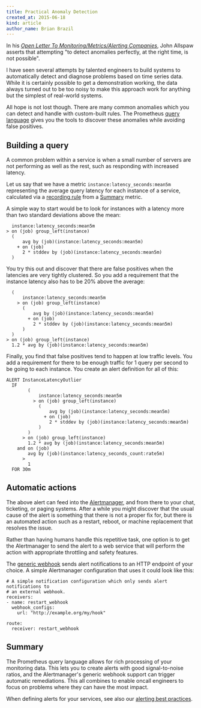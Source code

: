 ```yaml
---
title: Practical Anomaly Detection
created_at: 2015-06-18
kind: article
author_name: Brian Brazil
---
```


In his *[Open Letter To Monitoring/Metrics/Alerting Companies](http://www.kitchensoap.com/2015/05/01/openlettertomonitoringproducts/)*,
John Allspaw asserts that attempting "to detect anomalies perfectly, at the right time, is not possible".

I have seen several attempts by talented engineers to build systems to
automatically detect and diagnose problems based on time series data. While it
is certainly possible to get a demonstration working, the data always turned
out to be too noisy to make this approach work for anything but the simplest of
real-world systems.

All hope is not lost though. There are many common anomalies which you can
detect and handle with custom-built rules. The Prometheus [query
language](../../../../../docs/querying/basics/) gives you the tools to discover
these anomalies while avoiding false positives.

<!-- more -->

## Building a query

A common problem within a service is when a small number of servers are not
performing as well as the rest, such as responding with increased latency.

Let us say that we have a metric `instance:latency_seconds:mean5m` representing the
average query latency for each instance of a service, calculated via a
[recording rule](/docs/querying/rules/) from a
[Summary](/docs/concepts/metric_types/#summary) metric.

A simple way to start would be to look for instances with a latency
more than two standard deviations above the mean:

```
  instance:latency_seconds:mean5m
> on (job) group_left(instance)
  (
      avg by (job)(instance:latency_seconds:mean5m)
    + on (job)
      2 * stddev by (job)(instance:latency_seconds:mean5m)
  )
```

You try this out and discover that there are false positives when
the latencies are very tightly clustered. So you add a requirement
that the instance latency also has to be 20% above the average:

```
  (
      instance:latency_seconds:mean5m
    > on (job) group_left(instance)
      (
          avg by (job)(instance:latency_seconds:mean5m)
        + on (job)
          2 * stddev by (job)(instance:latency_seconds:mean5m)
      )
  )
> on (job) group_left(instance)
  1.2 * avg by (job)(instance:latency_seconds:mean5m)
```

Finally, you find that false positives tend to happen at low traffic levels.
You add a requirement for there to be enough traffic for 1 query per second to
be going to each instance. You create an alert definition for all of this:

```
ALERT InstanceLatencyOutlier
  IF
        (
            instance:latency_seconds:mean5m
          > on (job) group_left(instance)
            (
                avg by (job)(instance:latency_seconds:mean5m)
              + on (job)
                2 * stddev by (job)(instance:latency_seconds:mean5m)
            )
        )
      > on (job) group_left(instance)
        1.2 * avg by (job)(instance:latency_seconds:mean5m)
    and on (job)
        avg by (job)(instance:latency_seconds_count:rate5m)
      >
        1
  FOR 30m
```

## Automatic actions

The above alert can feed into the
[Alertmanager](/docs/alerting/alertmanager/), and from there to
your chat, ticketing, or paging systems. After a while you might discover that the
usual cause of the alert is something that there is not a proper fix for, but there is an
automated action such as a restart, reboot, or machine replacement that resolves
the issue.

Rather than having humans handle this repetitive task, one option is to
get the Alertmanager to send the alert to a web service that will perform
the action with appropriate throttling and safety features.

The [generic webhook](/docs/alerting/alertmanager/#generic-webhook)
sends alert notifications to an HTTP endpoint of your choice. A simple Alertmanager
configuration that uses it could look like this:

```
# A simple notification configuration which only sends alert notifications to
# an external webhook.
receivers:
- name: restart_webhook
  webhook_configs:
    url: "http://example.org/my/hook"

route:
  receiver: restart_webhook
```


## Summary

The Prometheus query language allows for rich processing of your monitoring
data. This lets you to create alerts with good signal-to-noise ratios, and the
Alertmanager's generic webhook support can trigger automatic remediations.
This all combines to enable oncall engineers to focus on problems where they can
have the most impact.

When defining alerts for your services, see also our [alerting best practices](/docs/practices/alerting/).
